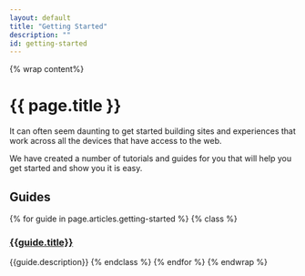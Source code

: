 ```yaml
---
layout: default
title: "Getting Started"
description: ""
id: getting-started
---
```

{% wrap content%}

# {{ page.title }}

It can often seem daunting to get started building sites and experiences that work across all the devices that have access to the web.

We have created a number of tutorials and guides for you that will help you get started and show you it is easy.

## Guides

{% for guide in page.articles.getting-started %}
{% class %}
### [{{guide.title}}]({{site.baseurl}}{{guide.url}})
{{guide.description}}
{% endclass %}
{% endfor %}
{% endwrap %}
